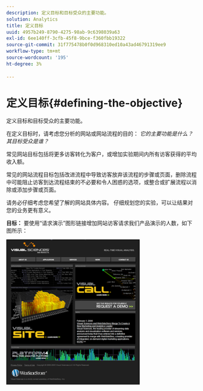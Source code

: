 ```yaml
---
description: 定义目标和目标受众的主要功能。
solution: Analytics
title: 定义目标
uuid: 4957b249-8790-4275-98ab-9c6398039a63
exl-id: 6ee140ff-3cfb-45f8-9bce-f360fbb19322
source-git-commit: 31f775478b0f0d968310ed10a43ad46791319ee9
workflow-type: tm+mt
source-wordcount: '195'
ht-degree: 3%

---
```


# 定义目标{#defining-the-objective}

定义目标和目标受众的主要功能。

在定义目标时，请考虑您分析的网站或网站流程的目的： *它的主要功能是什么？ 其目标受众是谁？*

常见网站目标包括将更多访客转化为客户，或增加实验期间内所有访客获得的平均收入额。

常见的网站流程目标包括改进流程中导致访客放弃该流程的步骤或页面，删除流程中可能阻止访客到达流程结束的不必要和令人困惑的选项，或整合或扩展流程以消除或添加步骤或页面。

请务必仔细考虑您希望了解的网站具体内容。 仔细规划您的实验，可以让结果对您的业务更有意义。

**目标：** 要使用“请求演示”图形链接增加网站访客请求我们产品演示的人数，如下图所示：

![](assets/ControlPage.png)
